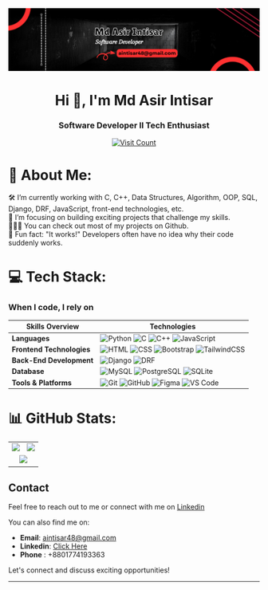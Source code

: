 <img src="./banner.png" />

<h1 align="center">Hi 👋, I'm Md Asir Intisar</h1>
<!-- header start -->
<h3 align="center">Software Developer ll Tech Enthusiast</h3>

<p align="center"> <a href="https://visitcount.itsvg.in"> <img src="https://visitcount.itsvg.in/api?id=asirff399&icon=6&color=0" alt="Visit Count"/></a></p>



# 💫 About Me:

🛠   I’m currently working with C, C++, Data Structures, Algorithm, OOP, SQL, Django, DRF, JavaScript, front-end technologies, etc.<br>🚀   I’m focusing on building exciting projects that challenge my skills.<br>👨🏻‍💻   You can check out most of my projects on Github.<br>👾   Fun fact: "It works!" Developers often have no idea why their code suddenly works.

# 💻 Tech Stack:

<h3>When I code, I rely on</h3>

|       Skills Overview        | Technologies                                                                                                                                                                                                                          |
|------------------------------|---------------------------------------------------------------------------------------------------------------------------------------------------------------------------------------------------------------------------------------|
| **Languages**                | ![Python](https://img.shields.io/badge/-Python-333333?style=flat&logo=python) ![C](https://img.shields.io/badge/-C-333333?style=flat&logo=c) ![C++](https://img.shields.io/badge/-C++-333333?style=flat&logo=cplusplus) ![JavaScript](https://img.shields.io/badge/-JavaScript-333333?style=flat&logo=javascript) |
| **Frontend Technologies**     | ![HTML](https://img.shields.io/badge/-HTML-333333?style=flat&logo=html5) ![CSS](https://img.shields.io/badge/-CSS-333333?style=flat&logo=css3) ![Bootstrap](https://img.shields.io/badge/-Bootstrap-333333?style=flat&logo=bootstrap) ![TailwindCSS](https://img.shields.io/badge/-TailwindCSS-333333?style=flat&logo=tailwindcss) |
| **Back-End Development**      | ![Django](https://img.shields.io/badge/-Django-333333?style=flat&logo=django) ![DRF](https://img.shields.io/badge/-Django%20Rest%20Framework-333333?style=flat&logo=django)                                                                                   |
| **Database**                 | ![MySQL](https://img.shields.io/badge/-MySQL-333333?style=flat&logo=mysql) ![PostgreSQL](https://img.shields.io/badge/-PostgreSQL-333333?style=flat&logo=postgresql) ![SQLite](https://img.shields.io/badge/-SQLite-333333?style=flat&logo=sqlite)                                                             |
| **Tools & Platforms**         | ![Git](https://img.shields.io/badge/-Git-333333?style=flat&logo=git) ![GitHub](https://img.shields.io/badge/-GitHub-333333?style=flat&logo=github) ![Figma](https://img.shields.io/badge/-Figma-333333?style=flat&logo=figma) ![VS Code](https://img.shields.io/badge/-VS%20Code-333333?style=flat&logo=visual-studio-code) |


# 📊 GitHub Stats:

<table>
  <tr>
    <td>
      <img src="https://github-readme-stats.vercel.app/api?username=asirff399&theme=blue_navy&hide_border=true&include_all_commits=false&count_private=false" />
    </td>
    <td>
      <img src="https://github-readme-streak-stats.herokuapp.com/?user=asirff399&theme=blue_navy&hide_border=true" />
    </td>
  </tr>
  <tr>
    <td colspan="2" align="center">
      <img src="https://github-readme-stats.vercel.app/api/top-langs/?username=asirff399&theme=blue_navy&hide_border=true&include_all_commits=false&count_private=false&layout=compact" />
    </td>
  </tr>
</table>


## Contact
Feel free to reach out to me or connect with me on  [Linkedin](https://www.linkedin.com/in/a-intisar/)

You can also find me on:

- **Email**: aintisar48@gmail.com
- **Linkedin**: [Click Here](https://www.linkedin.com/in/a-intisar/)
- **Phone** : +8801774193363


Let's connect and discuss exciting opportunities!

---
